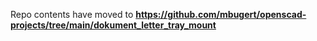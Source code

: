 Repo contents have moved to **https://github.com/mbugert/openscad-projects/tree/main/dokument_letter_tray_mount**

